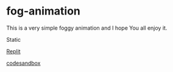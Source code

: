 # fog-animation
This is a very simple foggy animation and I hope You all enjoy it.



Static

[Replit](https://replit.com/@farbodesham/fog-animation-static?v=1)

[codesandbox](https://codesandbox.io/s/fog-animation-static-sy65h0)
